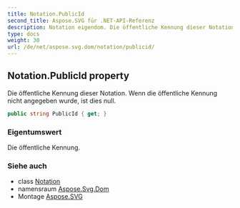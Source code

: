 ```yaml
---
title: Notation.PublicId
second_title: Aspose.SVG für .NET-API-Referenz
description: Notation eigendom. Die öffentliche Kennung dieser Notation. Wenn die öffentliche Kennung nicht angegeben wurde ist dies null.
type: docs
weight: 30
url: /de/net/aspose.svg.dom/notation/publicid/
---
```

## Notation.PublicId property

Die öffentliche Kennung dieser Notation. Wenn die öffentliche Kennung nicht angegeben wurde, ist dies null.

```csharp
public string PublicId { get; }
```

### Eigentumswert

Die öffentliche Kennung.

### Siehe auch

* class [Notation](../)
* namensraum [Aspose.Svg.Dom](../../notation/)
* Montage [Aspose.SVG](../../../)


